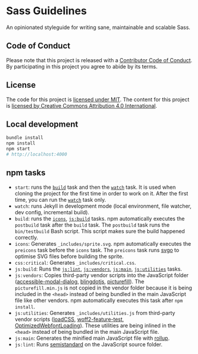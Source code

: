 # Sass Guidelines

An opinionated styleguide for writing sane, maintainable and scalable Sass.

## Code of Conduct

Please note that this project is released with a [Contributor Code of Conduct](CODE_OF_CONDUCT.md). By participating in this project you agree to abide by its terms.

## License

The code for this project is [licensed under MIT](LICENSE).
The content for this project is [licensed by Creative Commons Attribution 4.0 International](https://creativecommons.org/licenses/by/4.0/legalcode).

## Local development

```sh
bundle install
npm install
npm start
# http://localhost:4000
```

## npm tasks

* `start`: runs the [`build`](#build) task and then the [`watch`](#watch) task. It is used when cloning the project for the first time in order to work on it. After the first time, you can run the [`watch`](#watch) task only.
* `watch`: runs Jekyll in development mode (local environment, file watcher, dev config, incremental build).
* `build`: runs the [`icons`](#icons), [`js:build`](#jsbuild)  tasks. npm automatically executes the `postbuild` task after the `build` task. The `postbuild` task runs the `bin/testbuild` Bash script. This script makes sure the build happened correctly.
* `icons`: Generates `_includes/sprite.svg`. npm automatically executes the `preicons` task before the `icons` task. The `preicons` task runs [svgo](https://github.com/ajstarks/svgo) to optimise SVG files before building the sprite.
* `css:critical`: Generates `_includes/critical.css`.
* `js:build`: Runs the [`js:lint`](#jslint), [`js:vendors`](#jsvendords), [`js:main`](#jsmain), [`js:utilities`](#jsutilities) tasks.
* `js:vendors`: Copies third-party vendor scripts into the JavaScript folder ([accessible-modal-dialog](https://github.com/edenspiekermann/accessible-modal-dialog), [blingdotjs](https://gist.github.com/HugoGiraudel/7d867cda127e64d38f28), [picturefill](https://github.com/scottjehl/picturefill)). The `picturefill.min.js` is not copied in the vendor folder because it is being included in the `<head>` instead of being bundled in the main JavaScript file like other vendors. npm automatically executes this task after `npm install`.
* `js:utilities`: Generates `_includes/utilities.js` from third-party vendor scripts ([loadCSS](https://github.com/filamentgroup/loadCSS), [woff2-feature-test](https://github.com/filamentgroup/woff2-feature-test), [OptimizedWebfontLoading](https://gist.github.com/HugoGiraudel/2a65d6a37675412a2463)). These utilities are being inlined in the `<head>` instead of being bundled in the main JavaScript file.
* `js:main`: Generates the minified main JavaScript file with [rollup](http://rollupjs.org/).
* `js:lint`: Runs [semistandard](https://github.com/Flet/semistandard) on the JavaScript source folder.
